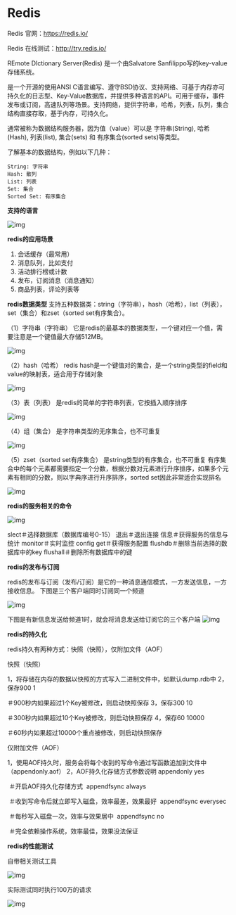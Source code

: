 # Redis

Redis 官网：https://redis.io/

Redis 在线测试：http://try.redis.io/

REmote DIctionary Server(Redis) 是一个由Salvatore Sanfilippo写的key-value存储系统。

是一个开源的使用ANSI C语言编写、遵守BSD协议、支持网络、可基于内存亦可持久化的日志型、Key-Value数据库，并提供多种语言的API。可用于缓存，事件发布或订阅，高速队列等场景。支持网络，提供字符串，哈希，列表，队列，集合结构直接存取，基于内存，可持久化。

通常被称为数据结构服务器，因为值（value）可以是 字符串(String), 哈希(Hash), 列表(list), 集合(sets) 和 有序集合(sorted sets)等类型。

了解基本的数据结构，例如以下几种：

    String: 字符串
    Hash: 散列
    List: 列表
    Set: 集合
    Sorted Set: 有序集合

**支持的语言**

![img](https://img-blog.csdnimg.cn/20181224163405267)

 

**redis的应用场景**

1. 会话缓存（最常用）
2. 消息队列，比如支付
3. 活动排行榜或计数
4. 发布，订阅消息（消息通知）
5. 商品列表，评论列表等

**redis数据类型**
支持五种数据类：string（字符串），hash（哈希），list（列表），set（集合）和zset（sorted set有序集合）。

（1）字符串（字符串）
 它是redis的最基本的数据类型，一个键对应一个值，需要注意是一个键值最大存储512MB。

![img](https://img-blog.csdnimg.cn/20181224163405288)

（2）hash（哈希）
 redis hash是一个键值对的集合，是一个string类型的field和value的映射表，适合用于存储对象

![img](https://img-blog.csdnimg.cn/20181224163405306)

（3）表（列表）
 是redis的简单的字符串列表，它按插入顺序排序

![img](https://img-blog.csdnimg.cn/20181224163405324)

（4）组（集合）
 是字符串类型的无序集合，也不可重复

![img](https://img-blog.csdnimg.cn/20181224163405342)

（5）zset（sorted set有序集合）
 是string类型的有序集合，也不可重复
 有序集合中的每个元素都需要指定一个分数，根据分数对元素进行升序排序，如果多个元素有相同的分数，则以字典序进行升序排序，sorted set因此非常适合实现排名

![img](https://img-blog.csdnimg.cn/20181224163405363)

 

**redis的服务相关的命令**

![img](https://img-blog.csdnimg.cn/20181224163405380)

slect＃选择数据库（数据库编号0-15）
 退出＃退出连接
 信息＃获得服务的信息与统计
 monitor＃实时监控
 config get＃获得服务配置
 flushdb＃删除当前选择的数据库中的key
 flushall＃删除所有数据库中的键

 

**redis的发布与订阅**

redis的发布与订阅（发布/订阅）是它的一种消息通信模式，一方发送信息，一方接收信息。
 下图是三个客户端同时订阅同一个频道

![img](https://img-blog.csdnimg.cn/20181224163405400)

下图是有新信息发送给频道1时，就会将消息发送给订阅它的三个客户端
![img](https://img-blog.csdnimg.cn/20181224163405417)

 

 

**redis的持久化**

redis持久有两种方式：快照（快照），仅附加文件（AOF）

快照（快照）

1，将存储在内存的数据以快照的方式写入二进制文件中，如默认dump.rdb中
 2，保存900 1 

＃900秒内如果超过1个Key被修改，则启动快照保存
 3，保存300 10 

＃300秒内如果超过10个Key被修改，则启动快照保存
 4，保存60 10000 

＃60秒内如果超过10000个重点被修改，则启动快照保存


仅附加文件（AOF）

1，使用AOF持久时，服务会将每个收到的写命令通过写函数追加到文件中（appendonly.aof）
 2，AOF持久化存储方式参数说明
     appendonly yes  

​           ＃开启AOF持久化存储方式 
​     appendfsync always 

​         ＃收到写命令后就立即写入磁盘，效率最差，效果最好
​     appendfsync everysec

​         ＃每秒写入磁盘一次，效率与效果居中
​     appendfsync no 

​         ＃完全依赖操作系统，效率最佳，效果没法保证

 

**redis的性能测试**

自带相关测试工具

![img](https://img-blog.csdnimg.cn/20181224163405438)

实际测试同时执行100万的请求

![img](https://img-blog.csdnimg.cn/20181224163405456)
